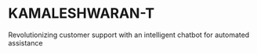 # KAMALESHWARAN-T
Revolutionizing customer support with an intelligent chatbot for automated assistance
